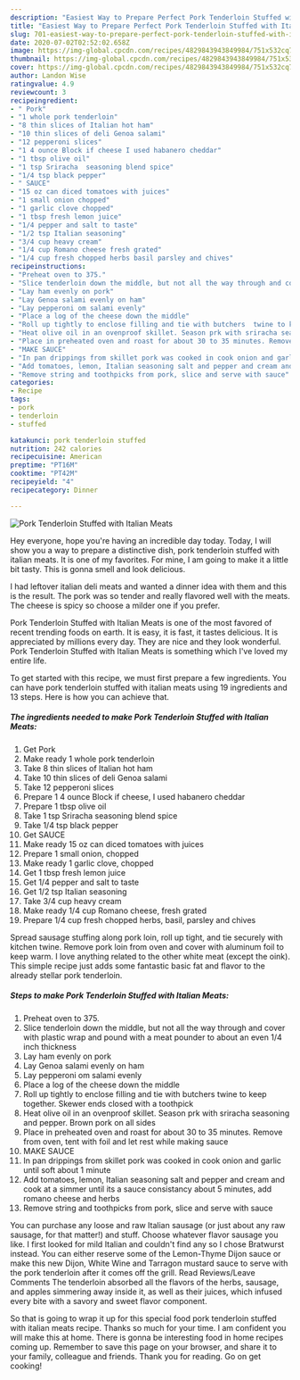 ```yaml
---
description: "Easiest Way to Prepare Perfect Pork Tenderloin Stuffed with Italian Meats"
title: "Easiest Way to Prepare Perfect Pork Tenderloin Stuffed with Italian Meats"
slug: 701-easiest-way-to-prepare-perfect-pork-tenderloin-stuffed-with-italian-meats
date: 2020-07-02T02:52:02.658Z
image: https://img-global.cpcdn.com/recipes/4829843943849984/751x532cq70/pork-tenderloin-stuffed-with-italian-meats-recipe-main-photo.jpg
thumbnail: https://img-global.cpcdn.com/recipes/4829843943849984/751x532cq70/pork-tenderloin-stuffed-with-italian-meats-recipe-main-photo.jpg
cover: https://img-global.cpcdn.com/recipes/4829843943849984/751x532cq70/pork-tenderloin-stuffed-with-italian-meats-recipe-main-photo.jpg
author: Landon Wise
ratingvalue: 4.9
reviewcount: 3
recipeingredient:
- " Pork"
- "1 whole pork tenderloin"
- "8 thin slices of Italian hot ham"
- "10 thin slices of deli Genoa salami"
- "12 pepperoni slices"
- "1 4 ounce Block if cheese I used habanero cheddar"
- "1 tbsp olive oil"
- "1 tsp Sriracha  seasoning blend spice"
- "1/4 tsp black pepper"
- " SAUCE"
- "15 oz can diced tomatoes with juices"
- "1 small onion chopped"
- "1 garlic clove chopped"
- "1 tbsp fresh lemon juice"
- "1/4 pepper and salt to taste"
- "1/2 tsp Italian seasoning"
- "3/4 cup heavy cream"
- "1/4 cup Romano cheese fresh grated"
- "1/4 cup fresh chopped herbs basil parsley and chives"
recipeinstructions:
- "Preheat oven to 375."
- "Slice tenderloin down the middle, but not all the way through and cover with plastic wrap and pound with a meat pounder to about an even 1/4 inch thickness"
- "Lay ham evenly on pork"
- "Lay Genoa salami evenly on ham"
- "Lay pepperoni om salami evenly"
- "Place a log of the cheese down the middle"
- "Roll up tightly to enclose filling and tie with butchers  twine to keep together. Skewer ends closed with a toothpick"
- "Heat olive oil in an ovenproof skillet. Season prk with sriracha seasoning and pepper. Brown pork on all sides"
- "Place in preheated oven and roast for about 30 to 35 minutes. Remove from oven, tent with foil and let rest while making sauce"
- "MAKE SAUCE"
- "In pan drippings from skillet pork was cooked in cook onion and garlic until soft about 1 minute"
- "Add tomatoes, lemon, Italian seasoning salt and pepper and cream and cook at a simmer until its a sauce consistancy  about 5 minutes, add romano cheese and herbs"
- "Remove string and toothpicks from pork, slice and serve with sauce"
categories:
- Recipe
tags:
- pork
- tenderloin
- stuffed

katakunci: pork tenderloin stuffed 
nutrition: 242 calories
recipecuisine: American
preptime: "PT16M"
cooktime: "PT42M"
recipeyield: "4"
recipecategory: Dinner

---
```



![Pork Tenderloin Stuffed with Italian Meats](https://img-global.cpcdn.com/recipes/4829843943849984/751x532cq70/pork-tenderloin-stuffed-with-italian-meats-recipe-main-photo.jpg)

Hey everyone, hope you're having an incredible day today. Today, I will show you a way to prepare a distinctive dish, pork tenderloin stuffed with italian meats. It is one of my favorites. For mine, I am going to make it a little bit tasty. This is gonna smell and look delicious.

I had leftover italian deli meats and wanted a dinner idea with them and this is the result. The pork was so tender and really flavored well with the meats. The cheese is spicy so choose a milder one if you prefer.

Pork Tenderloin Stuffed with Italian Meats is one of the most favored of recent trending foods on earth. It is easy, it is fast, it tastes delicious. It is appreciated by millions every day. They are nice and they look wonderful. Pork Tenderloin Stuffed with Italian Meats is something which I've loved my entire life.


To get started with this recipe, we must first prepare a few ingredients. You can have pork tenderloin stuffed with italian meats using 19 ingredients and 13 steps. Here is how you can achieve that.

<!--inarticleads1-->

##### The ingredients needed to make Pork Tenderloin Stuffed with Italian Meats:

1. Get  Pork
1. Make ready 1 whole pork tenderloin
1. Take 8 thin slices of Italian hot ham
1. Take 10 thin slices of deli Genoa salami
1. Take 12 pepperoni slices
1. Prepare 1 4 ounce Block if cheese, I used habanero cheddar
1. Prepare 1 tbsp olive oil
1. Take 1 tsp Sriracha  seasoning blend spice
1. Take 1/4 tsp black pepper
1. Get  SAUCE
1. Make ready 15 oz can diced tomatoes with juices
1. Prepare 1 small onion, chopped
1. Make ready 1 garlic clove, chopped
1. Get 1 tbsp fresh lemon juice
1. Get 1/4 pepper and salt to taste
1. Get 1/2 tsp Italian seasoning
1. Take 3/4 cup heavy cream
1. Make ready 1/4 cup Romano cheese, fresh grated
1. Prepare 1/4 cup fresh chopped herbs, basil, parsley and chives


Spread sausage stuffing along pork loin, roll up tight, and tie securely with kitchen twine. Remove pork loin from oven and cover with aluminum foil to keep warm. I love anything related to the other white meat (except the oink). This simple recipe just adds some fantastic basic fat and flavor to the already stellar pork tenderloin. 

<!--inarticleads2-->

##### Steps to make Pork Tenderloin Stuffed with Italian Meats:

1. Preheat oven to 375.
1. Slice tenderloin down the middle, but not all the way through and cover with plastic wrap and pound with a meat pounder to about an even 1/4 inch thickness
1. Lay ham evenly on pork
1. Lay Genoa salami evenly on ham
1. Lay pepperoni om salami evenly
1. Place a log of the cheese down the middle
1. Roll up tightly to enclose filling and tie with butchers  twine to keep together. Skewer ends closed with a toothpick
1. Heat olive oil in an ovenproof skillet. Season prk with sriracha seasoning and pepper. Brown pork on all sides
1. Place in preheated oven and roast for about 30 to 35 minutes. Remove from oven, tent with foil and let rest while making sauce
1. MAKE SAUCE
1. In pan drippings from skillet pork was cooked in cook onion and garlic until soft about 1 minute
1. Add tomatoes, lemon, Italian seasoning salt and pepper and cream and cook at a simmer until its a sauce consistancy  about 5 minutes, add romano cheese and herbs
1. Remove string and toothpicks from pork, slice and serve with sauce


You can purchase any loose and raw Italian sausage (or just about any raw sausage, for that matter!) and stuff. Choose whatever flavor sausage you like. I first looked for mild Italian and couldn&#39;t find any so I chose Bratwurst instead. You can either reserve some of the Lemon-Thyme Dijon sauce or make this new Dijon, White Wine and Tarragon mustard sauce to serve with the pork tenderloin after it comes off the grill. Read Reviews/Leave Comments The tenderloin absorbed all the flavors of the herbs, sausage, and apples simmering away inside it, as well as their juices, which infused every bite with a savory and sweet flavor component. 

So that is going to wrap it up for this special food pork tenderloin stuffed with italian meats recipe. Thanks so much for your time. I am confident you will make this at home. There is gonna be interesting food in home recipes coming up. Remember to save this page on your browser, and share it to your family, colleague and friends. Thank you for reading. Go on get cooking!
